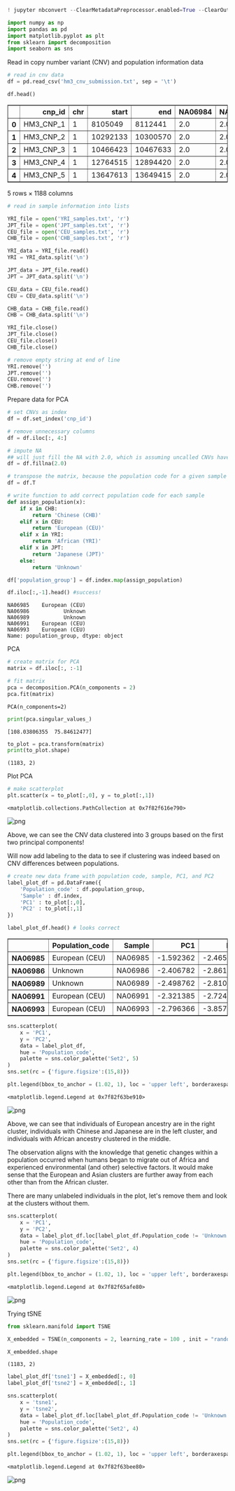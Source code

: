 ```python
! jupyter nbconvert --ClearMetadataPreprocessor.enabled=True --ClearOutput.enabled=True --to markdown README.ipynb
```


```python
import numpy as np
import pandas as pd
import matplotlib.pyplot as plt
from sklearn import decomposition
import seaborn as sns
```

Read in copy number variant (CNV) and population information data


```python
# read in cnv data
df = pd.read_csv('hm3_cnv_submission.txt', sep = '\t')

df.head()
```




<div>
<style scoped>
    .dataframe tbody tr th:only-of-type {
        vertical-align: middle;
    }

    .dataframe tbody tr th {
        vertical-align: top;
    }

    .dataframe thead th {
        text-align: right;
    }
</style>
<table border="1" class="dataframe">
  <thead>
    <tr style="text-align: right;">
      <th></th>
      <th>cnp_id</th>
      <th>chr</th>
      <th>start</th>
      <th>end</th>
      <th>NA06984</th>
      <th>NA06985</th>
      <th>NA06986</th>
      <th>NA06989</th>
      <th>NA06991</th>
      <th>NA06993</th>
      <th>...</th>
      <th>NA21733</th>
      <th>NA21738</th>
      <th>NA21739</th>
      <th>NA21740</th>
      <th>NA21741</th>
      <th>NA21768</th>
      <th>NA21776</th>
      <th>NA21784</th>
      <th>NA21825</th>
      <th>NA21826</th>
    </tr>
  </thead>
  <tbody>
    <tr>
      <th>0</th>
      <td>HM3_CNP_1</td>
      <td>1</td>
      <td>8105049</td>
      <td>8112441</td>
      <td>2.0</td>
      <td>2.0</td>
      <td>2.0</td>
      <td>2.0</td>
      <td>2.0</td>
      <td>2.0</td>
      <td>...</td>
      <td>2.0</td>
      <td>2.0</td>
      <td>2.0</td>
      <td>2.0</td>
      <td>2.0</td>
      <td>2.0</td>
      <td>2.0</td>
      <td>2.0</td>
      <td>2.0</td>
      <td>2.0</td>
    </tr>
    <tr>
      <th>1</th>
      <td>HM3_CNP_2</td>
      <td>1</td>
      <td>10292133</td>
      <td>10300570</td>
      <td>2.0</td>
      <td>2.0</td>
      <td>2.0</td>
      <td>2.0</td>
      <td>2.0</td>
      <td>2.0</td>
      <td>...</td>
      <td>2.0</td>
      <td>2.0</td>
      <td>2.0</td>
      <td>2.0</td>
      <td>2.0</td>
      <td>2.0</td>
      <td>2.0</td>
      <td>2.0</td>
      <td>2.0</td>
      <td>2.0</td>
    </tr>
    <tr>
      <th>2</th>
      <td>HM3_CNP_3</td>
      <td>1</td>
      <td>10466423</td>
      <td>10467633</td>
      <td>2.0</td>
      <td>2.0</td>
      <td>2.0</td>
      <td>2.0</td>
      <td>2.0</td>
      <td>2.0</td>
      <td>...</td>
      <td>2.0</td>
      <td>2.0</td>
      <td>2.0</td>
      <td>2.0</td>
      <td>2.0</td>
      <td>2.0</td>
      <td>2.0</td>
      <td>2.0</td>
      <td>2.0</td>
      <td>2.0</td>
    </tr>
    <tr>
      <th>3</th>
      <td>HM3_CNP_4</td>
      <td>1</td>
      <td>12764515</td>
      <td>12894420</td>
      <td>2.0</td>
      <td>2.0</td>
      <td>2.0</td>
      <td>2.0</td>
      <td>2.0</td>
      <td>2.0</td>
      <td>...</td>
      <td>2.0</td>
      <td>2.0</td>
      <td>2.0</td>
      <td>1.0</td>
      <td>2.0</td>
      <td>2.0</td>
      <td>2.0</td>
      <td>1.0</td>
      <td>2.0</td>
      <td>2.0</td>
    </tr>
    <tr>
      <th>4</th>
      <td>HM3_CNP_5</td>
      <td>1</td>
      <td>13647613</td>
      <td>13649415</td>
      <td>2.0</td>
      <td>2.0</td>
      <td>2.0</td>
      <td>2.0</td>
      <td>2.0</td>
      <td>2.0</td>
      <td>...</td>
      <td>2.0</td>
      <td>2.0</td>
      <td>2.0</td>
      <td>1.0</td>
      <td>2.0</td>
      <td>2.0</td>
      <td>2.0</td>
      <td>2.0</td>
      <td>2.0</td>
      <td>2.0</td>
    </tr>
  </tbody>
</table>
<p>5 rows × 1188 columns</p>
</div>




```python
# read in sample information into lists

YRI_file = open('YRI_samples.txt', 'r')
JPT_file = open('JPT_samples.txt', 'r')
CEU_file = open('CEU_samples.txt', 'r')
CHB_file = open('CHB_samples.txt', 'r')

YRI_data = YRI_file.read()
YRI = YRI_data.split('\n')

JPT_data = JPT_file.read()
JPT = JPT_data.split('\n')

CEU_data = CEU_file.read()
CEU = CEU_data.split('\n')

CHB_data = CHB_file.read()
CHB = CHB_data.split('\n')

YRI_file.close()
JPT_file.close()
CEU_file.close()
CHB_file.close()
```


```python
# remove empty string at end of line
YRI.remove('')
JPT.remove('')
CEU.remove('')
CHB.remove('')
```

Prepare data for PCA


```python
# set CNVs as index
df = df.set_index('cnp_id')

# remove unnecessary columns
df = df.iloc[:, 4:]

# impute NA
## will just fill the NA with 2.0, which is assuming uncalled CNVs have the normal 2 copies
df = df.fillna(2.0)

```


```python
# transpose the matrix, because the population code for a given sample will be a column, so the samples will need to be the indexes
df = df.T
```


```python
# write function to add correct population code for each sample
def assign_population(x):
    if x in CHB:
        return 'Chinese (CHB)'
    elif x in CEU:
        return 'European (CEU)'
    elif x in YRI:
        return 'African (YRI)'
    elif x in JPT:
        return 'Japanese (JPT)'
    else:
        return 'Unknown'

df['population_group'] = df.index.map(assign_population)
```


```python
df.iloc[:,-1].head() #success!
```




    NA06985    European (CEU)
    NA06986           Unknown
    NA06989           Unknown
    NA06991    European (CEU)
    NA06993    European (CEU)
    Name: population_group, dtype: object



PCA


```python
# create matrix for PCA
matrix = df.iloc[:, :-1]

# fit matrix
pca = decomposition.PCA(n_components = 2)
pca.fit(matrix)
```




    PCA(n_components=2)




```python
print(pca.singular_values_)
```

    [108.03806355  75.84612477]



```python
to_plot = pca.transform(matrix)
print(to_plot.shape)
```

    (1183, 2)


Plot PCA


```python
# make scatterplot
plt.scatter(x = to_plot[:,0], y = to_plot[:,1])
```




    <matplotlib.collections.PathCollection at 0x7f82f616e790>




    
![png](README_files/README_16_1.png)
    


Above, we can see the CNV data clustered into 3 groups based on the first two principal components!

Will now add labeling to the data to see if clustering was indeed based on CNV differences between populations.


```python
# create new data frame with population code, sample, PC1, and PC2
label_plot_df = pd.DataFrame({
    'Population_code' : df.population_group,
    'Sample' : df.index,
    'PC1' : to_plot[:,0],
    'PC2' : to_plot[:,1]
})
```


```python
label_plot_df.head() # looks correct
```




<div>
<style scoped>
    .dataframe tbody tr th:only-of-type {
        vertical-align: middle;
    }

    .dataframe tbody tr th {
        vertical-align: top;
    }

    .dataframe thead th {
        text-align: right;
    }
</style>
<table border="1" class="dataframe">
  <thead>
    <tr style="text-align: right;">
      <th></th>
      <th>Population_code</th>
      <th>Sample</th>
      <th>PC1</th>
      <th>PC2</th>
    </tr>
  </thead>
  <tbody>
    <tr>
      <th>NA06985</th>
      <td>European (CEU)</td>
      <td>NA06985</td>
      <td>-1.592362</td>
      <td>-2.465608</td>
    </tr>
    <tr>
      <th>NA06986</th>
      <td>Unknown</td>
      <td>NA06986</td>
      <td>-2.406782</td>
      <td>-2.861559</td>
    </tr>
    <tr>
      <th>NA06989</th>
      <td>Unknown</td>
      <td>NA06989</td>
      <td>-2.498762</td>
      <td>-2.810846</td>
    </tr>
    <tr>
      <th>NA06991</th>
      <td>European (CEU)</td>
      <td>NA06991</td>
      <td>-2.321385</td>
      <td>-2.724843</td>
    </tr>
    <tr>
      <th>NA06993</th>
      <td>European (CEU)</td>
      <td>NA06993</td>
      <td>-2.796366</td>
      <td>-3.857086</td>
    </tr>
  </tbody>
</table>
</div>




```python
sns.scatterplot(
    x = 'PC1',
    y = 'PC2',
    data = label_plot_df,
    hue = 'Population_code',
    palette = sns.color_palette('Set2', 5)
)
sns.set(rc = {'figure.figsize':(15,8)})

plt.legend(bbox_to_anchor = (1.02, 1), loc = 'upper left', borderaxespad = 0)
```




    <matplotlib.legend.Legend at 0x7f82f63be910>




    
![png](README_files/README_20_1.png)
    


Above, we can see that individuals of European ancestry are in the right cluster, individuals with Chinese and Japanese are in the left cluster, and individuals with African ancestry clustered in the middle. 

The observation aligns with the knowledge that genetic changes within a population occurred when humans began to migrate out of Africa and experienced environmental (and other) selective factors. It would make sense that the European and Asian clusters are further away from each other than from the African cluster.

There are many unlabeled individuals in the plot, let's remove them and look at the clusters without them.


```python
sns.scatterplot(
    x = 'PC1',
    y = 'PC2',
    data = label_plot_df.loc[label_plot_df.Population_code != 'Unknown'],
    hue = 'Population_code',
    palette = sns.color_palette('Set2', 4)
)
sns.set(rc = {'figure.figsize':(15,8)})

plt.legend(bbox_to_anchor = (1.02, 1), loc = 'upper left', borderaxespad = 0)
```




    <matplotlib.legend.Legend at 0x7f82f65afe80>




    
![png](README_files/README_22_1.png)
    


Trying tSNE


```python
from sklearn.manifold import TSNE
```


```python
X_embedded = TSNE(n_components = 2, learning_rate = 100 , init = "random").fit_transform(matrix)

X_embedded.shape
```




    (1183, 2)




```python
label_plot_df['tsne1'] = X_embedded[:, 0]
label_plot_df['tsne2'] = X_embedded[:, 1]

```


```python
sns.scatterplot(
    x = 'tsne1',
    y = 'tsne2',
    data = label_plot_df.loc[label_plot_df.Population_code != 'Unknown'],
    hue = 'Population_code',
    palette = sns.color_palette('Set2', 4)
)
sns.set(rc = {'figure.figsize':(15,8)})

plt.legend(bbox_to_anchor = (1.02, 1), loc = 'upper left', borderaxespad = 0)
```




    <matplotlib.legend.Legend at 0x7f82f63bee80>




    
![png](README_files/README_27_1.png)
    



```python

```
